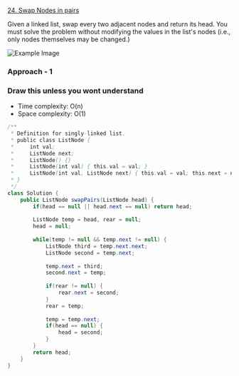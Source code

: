 
[24. Swap Nodes in pairs](https://leetcode.com/problems/swap-nodes-in-pairs/)

Given a linked list, swap every two adjacent nodes and return its head. You must solve the problem without modifying the values in the list's nodes (i.e., only nodes themselves may be changed.)

![Example Image](https://assets.leetcode.com/uploads/2020/10/03/swap_ex1.jpg)

### Approach - 1

### Draw this unless you wont understand

- Time complexity: O(n)
- Space complexity: O(1)

```java
/**
 * Definition for singly-linked list.
 * public class ListNode {
 *     int val;
 *     ListNode next;
 *     ListNode() {}
 *     ListNode(int val) { this.val = val; }
 *     ListNode(int val, ListNode next) { this.val = val; this.next = next; }
 * }
 */
class Solution {
    public ListNode swapPairs(ListNode head) {
        if(head == null || head.next == null) return head;
        
        ListNode temp = head, rear = null;
        head = null;
        
        while(temp != null && temp.next != null) {
            ListNode third = temp.next.next;
            ListNode second = temp.next;
            
            temp.next = third;
            second.next = temp;
            
            if(rear != null) {
                rear.next = second;
            }
            rear = temp;
            
            temp = temp.next;
            if(head == null) {
                head = second;
            }
        }
        return head;
    }
}
```